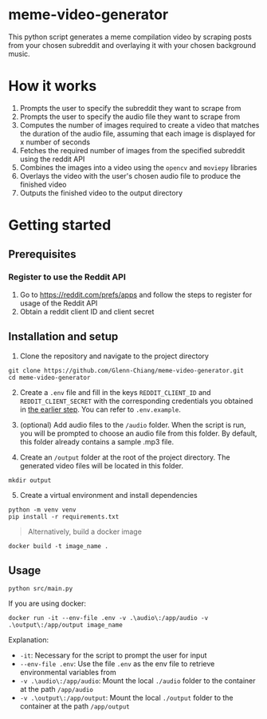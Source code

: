 ﻿# meme-video-generator

This python script generates a meme compilation video by scraping posts from your chosen subreddit and overlaying it with your chosen background music.

# How it works
1. Prompts the user to specify the subreddit they want to scrape from
2. Prompts the user to specify the audio file they want to scrape from
3. Computes the number of images required to create a video that matches the duration of the audio file, assuming that each image is displayed for x number of seconds
4. Fetches the required number of images from the specified subreddit using the reddit API
5. Combines the images into a video using the `opencv` and `moviepy` libraries
6. Overlays the video with the user's chosen audio file to produce the finished video
7. Outputs the finished video to the output directory

# Getting started

## Prerequisites
### Register to use the Reddit API
1. Go to https://reddit.com/prefs/apps and follow the steps to register for usage of the Reddit API
2. Obtain a reddit client ID and client secret

## Installation and setup

1. Clone the repository and navigate to the project directory

```
git clone https://github.com/Glenn-Chiang/meme-video-generator.git
cd meme-video-generator
```

2. Create a `.env` file and fill in the keys `REDDIT_CLIENT_ID` and `REDDIT_CLIENT_SECRET` with the corresponding credentials you obtained in [the earlier step](#prerequisites). You can refer to `.env.example`.

3. (optional) Add audio files to the `/audio` folder. When the script is run, you will be prompted to choose an audio file from this folder. By default, this folder already contains a sample .mp3 file.

4. Create an `/output` folder at the root of the project directory. The generated video files will be located in this folder.

```
mkdir output
```

5. Create a virtual environment and install dependencies

```
python -m venv venv
pip install -r requirements.txt
```

> Alternatively, build a docker image

```
docker build -t image_name .
```

## Usage

```
python src/main.py
```

If you are using docker:

```
docker run -it --env-file .env -v .\audio\:/app/audio -v .\output\:/app/output image_name
```
Explanation:
- `-it`: Necessary for the script to prompt the user for input
- `--env-file .env`: Use the file `.env` as the env file to retrieve environmental variables from
- `-v .\audio\:/app/audio`: Mount the local `./audio` folder to the container at the path `/app/audio`
- `-v .\output\:/app/output`: Mount the local `./output` folder to the container at the path `/app/output`

